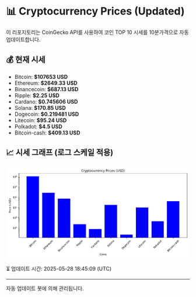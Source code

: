
# 📊 Cryptocurrency Prices (Updated)

이 리포지토리는 CoinGecko API를 사용하여 코인 TOP 10 시세를 10분가격으로 자동 업데이트합니다.

## 💰 현재 시세
- Bitcoin: **$107653 USD**
- Ethereum: **$2649.33 USD**
- Binancecoin: **$687.13 USD**
- Ripple: **$2.25 USD**
- Cardano: **$0.745606 USD**
- Solana: **$170.85 USD**
- Dogecoin: **$0.219481 USD**
- Litecoin: **$95.24 USD**
- Polkadot: **$4.5 USD**
- Bitcoin-cash: **$409.13 USD**

## 📈 시세 그래프 (로그 스케일 적용)
![Crypto Prices](crypto_prices.png)

⏳ 업데이트 시간: 2025-05-28 18:45:09 (UTC)

---
자동 업데이트 봇에 의해 관리됩니다.
